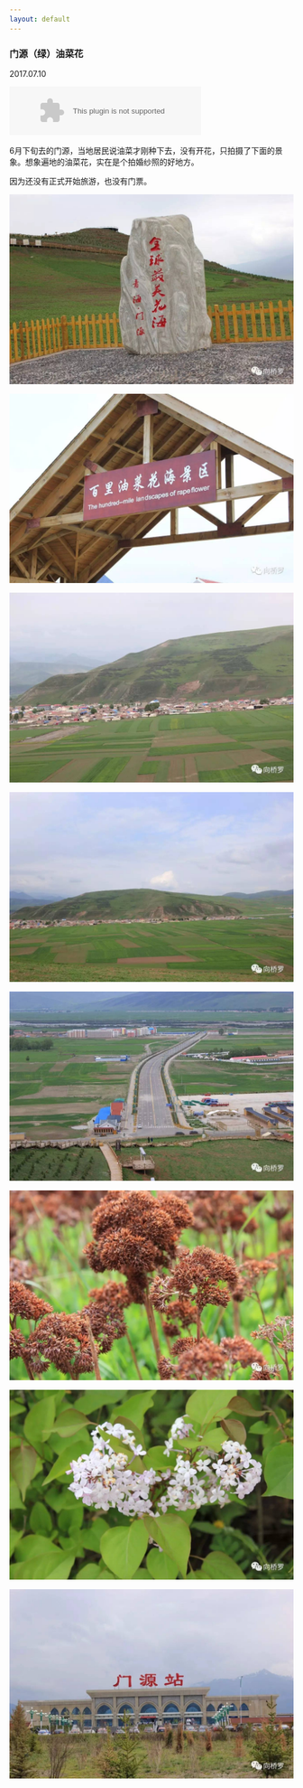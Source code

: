 ```yaml
---
layout: default
---
```


### 门源（绿）油菜花

2017.07.10

<embed src="//music.163.com/style/swf/widget.swf?sid=34341360&type=2&auto=1&width=320&height=66" width="340" height="86"  allowNetworking="all"></embed>

6月下旬去的门源，当地居民说油菜才刚种下去，没有开花，只拍摄了下面的景象。想象遍地的油菜花，实在是个拍婚纱照的好地方。

因为还没有正式开始旅游，也没有门票。

![menyuan-01](./../images/menyuan/menyuan-01.jpg?raw=true)

![menyuan-02](./../images/menyuan/menyuan-02.jpg?raw=true)

![menyuan-03](./../images/menyuan/menyuan-03.jpg?raw=true)

![menyuan-04](./../images/menyuan/menyuan-04.jpg?raw=true)

![menyuan-05](./../images/menyuan/menyuan-05.jpg?raw=true)

![menyuan-06](./../images/menyuan/menyuan-06.jpg?raw=true)

![menyuan-07](./../images/menyuan/menyuan-07.jpg?raw=true)

![menyuan-08](./../images/menyuan/menyuan-08.jpg?raw=true)
